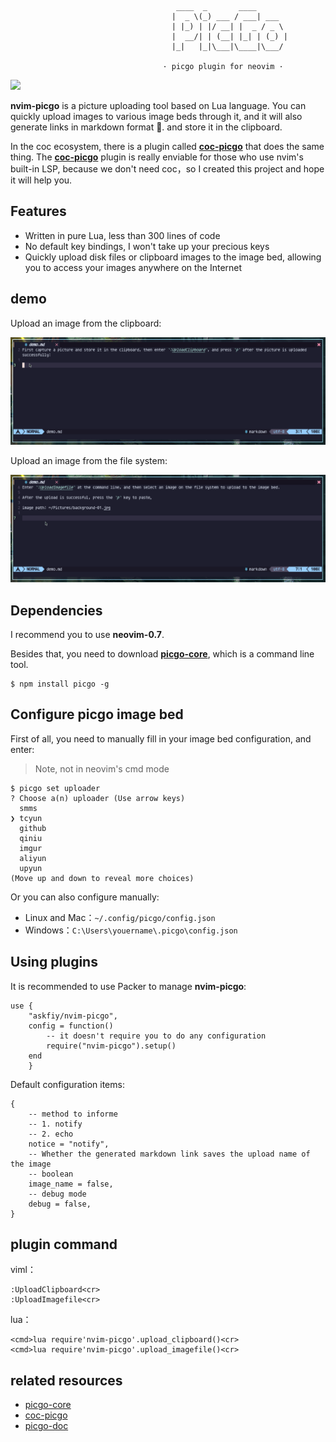                                          ____  _       ____
                                        |  _ \(_) ___ / ___| ___
                                        | |_) | |/ __| |  _ / _ \
                                        |  __/| | (__| |_| | (_) |
                                        |_|   |_|\___|\____|\___/

                                      · picgo plugin for neovim ·

![](https://img.shields.io/badge/Perfect-neovim%20picgo-green)

**nvim-picgo** is a picture uploading tool based on Lua language. You can quickly upload images to various image beds through it, and it will also generate links in markdown format 🔗. and store it in the clipboard.

In the coc ecosystem, there is a plugin called **[coc-picgo](https://github.com/PLDaily/coc-picgo)** that does the same thing.
The **[coc-picgo](https://github.com/PLDaily/coc-picgo)** plugin is really enviable for those who use nvim's built-in LSP, because we don't need coc，so I created this project and hope it will help you.

## Features

- Written in pure Lua, less than 300 lines of code
- No default key bindings, I won't take up your precious keys
- Quickly upload disk files or clipboard images to the image bed, allowing you to access your images anywhere on the Internet

## demo

Upload an image from the clipboard:

![](./demo/demo1.gif)

Upload an image from the file system:

![](./demo/demo2.gif)

## Dependencies

I recommend you to use **neovim-0.7**.

Besides that, you need to download **[picgo-core](https://github.com/PicGo/PicGo-Core)**, which is a command line tool.

```
$ npm install picgo -g
```

## Configure picgo image bed

First of all, you need to manually fill in your image bed configuration, and enter:

> Note, not in neovim's cmd mode

```
$ picgo set uploader
? Choose a(n) uploader (Use arrow keys)
  smms
❯ tcyun
  github
  qiniu
  imgur
  aliyun
  upyun
(Move up and down to reveal more choices)
```

Or you can also configure manually:

- Linux and Mac：`~/.config/picgo/config.json`
- Windows：`C:\Users\youername\.picgo\config.json`

## Using plugins

It is recommended to use Packer to manage **nvim-picgo**:

```
use {
    "askfiy/nvim-picgo",
    config = function()
        -- it doesn't require you to do any configuration
        require("nvim-picgo").setup()
    end
    }
```

Default configuration items:

```
{
    -- method to informe
    -- 1. notify
    -- 2. echo
    notice = "notify",
    -- Whether the generated markdown link saves the upload name of the image
    -- boolean
    image_name = false,
    -- debug mode
    debug = false,
}
```

## plugin command

viml：

```
:UploadClipboard<cr>
:UploadImagefile<cr>
```

lua：

```
<cmd>lua require'nvim-picgo'.upload_clipboard()<cr>
<cmd>lua require'nvim-picgo'.upload_imagefile()<cr>
```

## related resources

- [picgo-core](https://github.com/PicGo/PicGo-Core)
- [coc-picgo](https://github.com/PLDaily/coc-picgo)
- [picgo-doc](https://picgo.github.io/PicGo-Doc/en/guide/)
